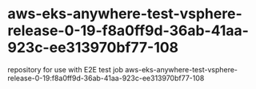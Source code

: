 # aws-eks-anywhere-test-vsphere-release-0-19-f8a0ff9d-36ab-41aa-923c-ee313970bf77-108
repository for use with E2E test job aws-eks-anywhere-test-vsphere-release-0-19:f8a0ff9d-36ab-41aa-923c-ee313970bf77-108

